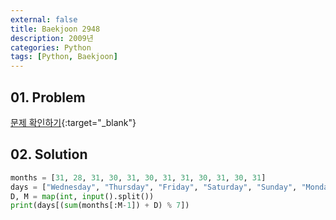 ```yaml
---
external: false
title: Baekjoon 2948
description: 2009년
categories: Python
tags: [Python, Baekjoon]
---
```


## 01. Problem

[문제 확인하기](https://www.acmicpc.net/problem/2948){:target="_blank"}

## 02. Solution

```Python
months = [31, 28, 31, 30, 31, 30, 31, 31, 30, 31, 30, 31]
days = ["Wednesday", "Thursday", "Friday", "Saturday", "Sunday", "Monday", "Tuesday"]
D, M = map(int, input().split())
print(days[(sum(months[:M-1]) + D) % 7])
```
